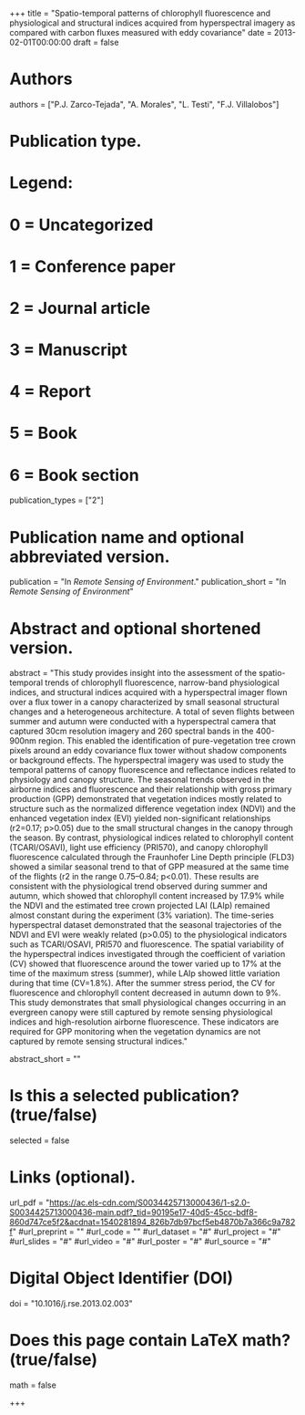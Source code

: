 +++
title = "Spatio-temporal patterns of chlorophyll fluorescence and physiological and structural indices acquired from hyperspectral imagery as compared with carbon fluxes measured with eddy covariance"
date = 2013-02-01T00:00:00
draft = false

# Authors
authors = ["P.J. Zarco-Tejada", "A. Morales", "L. Testi", "F.J. Villalobos"]

# Publication type.
# Legend:
# 0 = Uncategorized
# 1 = Conference paper
# 2 = Journal article
# 3 = Manuscript
# 4 = Report
# 5 = Book
# 6 = Book section
publication_types = ["2"]

# Publication name and optional abbreviated version.
publication = "In *Remote Sensing of Environment*."
publication_short = "In *Remote Sensing of Environment*"

# Abstract and optional shortened version.
abstract = "This study provides insight into the assessment of the spatio-temporal trends of chlorophyll fluorescence, narrow-band physiological indices, and structural indices acquired with a hyperspectral imager flown over a flux tower in a canopy characterized by small seasonal structural changes and a heterogeneous architecture. A total of seven flights between summer and autumn were conducted with a hyperspectral camera that captured 30cm resolution imagery and 260 spectral bands in the 400-900nm region. This enabled the identification of pure-vegetation tree crown pixels around an eddy covariance flux tower without shadow components or background effects. The hyperspectral imagery was used to study the temporal patterns of canopy fluorescence and reflectance indices related to physiology and canopy structure. The seasonal trends observed in the airborne indices and fluorescence and their relationship with gross primary production (GPP) demonstrated that vegetation indices mostly related to structure such as the normalized difference vegetation index (NDVI) and the enhanced vegetation index (EVI) yielded non-significant relationships (r2=0.17; p>0.05) due to the small structural changes in the canopy through the season. By contrast, physiological indices related to chlorophyll content (TCARI/OSAVI), light use efficiency (PRI570), and canopy chlorophyll fluorescence calculated through the Fraunhofer Line Depth principle (FLD3) showed a similar seasonal trend to that of GPP measured at the same time of the flights (r2 in the range 0.75–0.84; p<0.01). These results are consistent with the physiological trend observed during summer and autumn, which showed that chlorophyll content increased by 17.9% while the NDVI and the estimated tree crown projected LAI (LAIp) remained almost constant during the experiment (3% variation). The time-series hyperspectral dataset demonstrated that the seasonal trajectories of the NDVI and EVI were weakly related (p>0.05) to the physiological indicators such as TCARI/OSAVI, PRI570 and fluorescence. The spatial variability of the hyperspectral indices investigated through the coefficient of variation (CV) showed that fluorescence around the tower varied up to 17% at the time of the maximum stress (summer), while LAIp showed little variation during that time (CV=1.8%). After the summer stress period, the CV for fluorescence and chlorophyll content decreased in autumn down to 9%. This study demonstrates that small physiological changes occurring in an evergreen canopy were still captured by remote sensing physiological indices and high-resolution airborne fluorescence. These indicators are required for GPP monitoring when the vegetation dynamics are not captured by remote sensing structural indices."

abstract_short = ""

# Is this a selected publication? (true/false)
selected = false

# Links (optional).
url_pdf = "https://ac.els-cdn.com/S0034425713000436/1-s2.0-S0034425713000436-main.pdf?_tid=90195e17-40d5-45cc-bdf8-860d747ce5f2&acdnat=1540281894_826b7db97bcf5eb4870b7a366c9a782f"
#url_preprint = ""
#url_code = ""
#url_dataset = "#"
#url_project = "#"
#url_slides = "#"
#url_video = "#"
#url_poster = "#"
#url_source = "#"

# Digital Object Identifier (DOI)
doi = "10.1016/j.rse.2013.02.003"

# Does this page contain LaTeX math? (true/false)
math = false


+++
